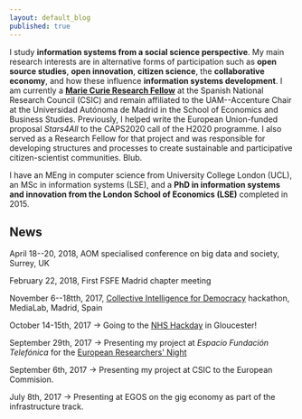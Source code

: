```yaml
---
layout: default_blog
published: true
---
```


I study **information systems from a social science perspective**. My main research interests are in alternative forms of participation such as **open source studies**, **open innovation**, **citizen science**, the **collaborative economy**, and how these influence **information systems development**. I am currently a [**Marie Curie Research Fellow**](http://cchs.csic.es/en/user/4030) at the Spanish National Research Council (CSIC) and remain affiliated to the UAM--Accenture Chair at the Universidad Autónoma de Madrid in the School of Economics and Business Studies. Previously, I helped write the European Union-funded proposal _Stars4All_ to the CAPS2020 call of the H2020 programme. I also served as a Research Fellow for that project and was responsible for developing structures and processes to create sustainable and participative citizen-scientist communities. Blub.

I have an MEng in computer science from University College London (UCL), an MSc in information systems (LSE), and a **PhD in information systems and innovation from the London School of Economics (LSE)** completed in 2015.

## News

April 18--20, 2018, AOM specialised conference on big data and society, Surrey, UK

February 22, 2018, First FSFE Madrid chapter meeting

November 6--18tth, 2017, [Collective Intelligence for Democracy](http://medialab-prado.es/article/collective-intelligence-for-democracy-2017-call-for-collaborators?lang=en) hackathon, MediaLab, Madrid, Spain

October 14-15th, 2017 &rarr; Going to the [NHS Hackday](http://www.nhshackday.com) in Gloucester!

September 29th, 2017 &rarr; Presenting my project at *Espacio Fundación Telefónica* for the [European Researchers' Night](http://ec.europa.eu/research/mariecurieactions/about/european-researchers-night_en)

September 6th, 2017 &rarr; Presenting my project at CSIC to the European Commision.

July 8th, 2017 &rarr; Presenting at EGOS on the gig economy as part of the infrastructure track.
